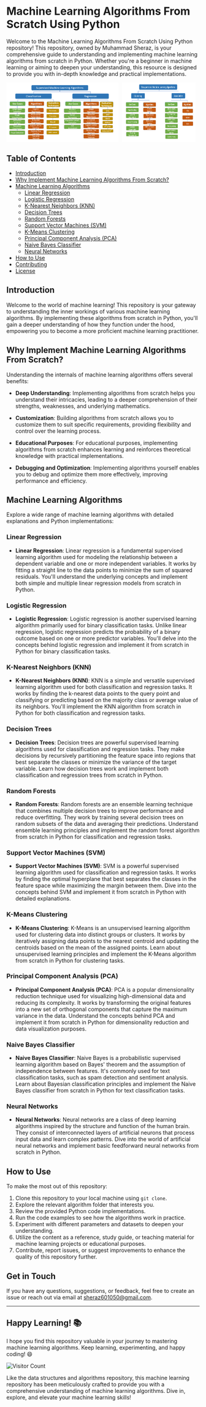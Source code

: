 # Machine Learning Algorithms From Scratch Using Python

Welcome to the Machine Learning Algorithms From Scratch Using Python repository! This repository, owned by Muhammad Sheraz, is your comprehensive guide to understanding and implementing machine learning algorithms from scratch in Python. Whether you're a beginner in machine learning or aiming to deepen your understanding, this resource is designed to provide you with in-depth knowledge and practical implementations.

<div style="display: flex; flex-direction: row;">
  <img src="Images/smlalgo.PNG" style="width: 58%; height: auto; margin-right: 2%;" />
  <img src="Images/usmlalgos.PNG" style="width: 38%; height: auto;" />
</div>


## Table of Contents

- [Introduction](#introduction)
- [Why Implement Machine Learning Algorithms From Scratch?](#why-implement-machine-learning-algorithms-from-scratch)
- [Machine Learning Algorithms](#machine-learning-algorithms)
  - [Linear Regression](#linear-regression)
  - [Logistic Regression](#logistic-regression)
  - [K-Nearest Neighbors (KNN)](#k-nearest-neighbors-knn)
  - [Decision Trees](#decision-trees)
  - [Random Forests](#random-forests)
  - [Support Vector Machines (SVM)](#support-vector-machines-svm)
  - [K-Means Clustering](#k-means-clustering)
  - [Principal Component Analysis (PCA)](#principal-component-analysis-pca)
  - [Naive Bayes Classifier](#naive-bayes-classifier)
  - [Neural Networks](#neural-networks)
- [How to Use](#how-to-use)
- [Contributing](#contributing)
- [License](#license)

## Introduction

Welcome to the world of machine learning! This repository is your gateway to understanding the inner workings of various machine learning algorithms. By implementing these algorithms from scratch in Python, you'll gain a deeper understanding of how they function under the hood, empowering you to become a more proficient machine learning practitioner.

## Why Implement Machine Learning Algorithms From Scratch?

Understanding the internals of machine learning algorithms offers several benefits:

- **Deep Understanding**: Implementing algorithms from scratch helps you understand their intricacies, leading to a deeper comprehension of their strengths, weaknesses, and underlying mathematics.

- **Customization**: Building algorithms from scratch allows you to customize them to suit specific requirements, providing flexibility and control over the learning process.

- **Educational Purposes**: For educational purposes, implementing algorithms from scratch enhances learning and reinforces theoretical knowledge with practical implementations.

- **Debugging and Optimization**: Implementing algorithms yourself enables you to debug and optimize them more effectively, improving performance and efficiency.



## Machine Learning Algorithms

Explore a wide range of machine learning algorithms with detailed explanations and Python implementations:

### Linear Regression

- **Linear Regression**: Linear regression is a fundamental supervised learning algorithm used for modeling the relationship between a dependent variable and one or more independent variables. It works by fitting a straight line to the data points to minimize the sum of squared residuals. You'll understand the underlying concepts and implement both simple and multiple linear regression models from scratch in Python.

### Logistic Regression

- **Logistic Regression**: Logistic regression is another supervised learning algorithm primarily used for binary classification tasks. Unlike linear regression, logistic regression predicts the probability of a binary outcome based on one or more predictor variables. You'll delve into the concepts behind logistic regression and implement it from scratch in Python for binary classification tasks.

### K-Nearest Neighbors (KNN)

- **K-Nearest Neighbors (KNN)**: KNN is a simple and versatile supervised learning algorithm used for both classification and regression tasks. It works by finding the k-nearest data points to the query point and classifying or predicting based on the majority class or average value of its neighbors. You'll implement the KNN algorithm from scratch in Python for both classification and regression tasks.

### Decision Trees

- **Decision Trees**: Decision trees are powerful supervised learning algorithms used for classification and regression tasks. They make decisions by recursively partitioning the feature space into regions that best separate the classes or minimize the variance of the target variable. Learn how decision trees work and implement both classification and regression trees from scratch in Python.

### Random Forests

- **Random Forests**: Random forests are an ensemble learning technique that combines multiple decision trees to improve performance and reduce overfitting. They work by training several decision trees on random subsets of the data and averaging their predictions. Understand ensemble learning principles and implement the random forest algorithm from scratch in Python for classification and regression tasks.

### Support Vector Machines (SVM)

- **Support Vector Machines (SVM)**: SVM is a powerful supervised learning algorithm used for classification and regression tasks. It works by finding the optimal hyperplane that best separates the classes in the feature space while maximizing the margin between them. Dive into the concepts behind SVM and implement it from scratch in Python with detailed explanations.

### K-Means Clustering

- **K-Means Clustering**: K-Means is an unsupervised learning algorithm used for clustering data into distinct groups or clusters. It works by iteratively assigning data points to the nearest centroid and updating the centroids based on the mean of the assigned points. Learn about unsupervised learning principles and implement the K-Means algorithm from scratch in Python for clustering tasks.

### Principal Component Analysis (PCA)

- **Principal Component Analysis (PCA)**: PCA is a popular dimensionality reduction technique used for visualizing high-dimensional data and reducing its complexity. It works by transforming the original features into a new set of orthogonal components that capture the maximum variance in the data. Understand the concepts behind PCA and implement it from scratch in Python for dimensionality reduction and data visualization purposes.

### Naive Bayes Classifier

- **Naive Bayes Classifier**: Naive Bayes is a probabilistic supervised learning algorithm based on Bayes' theorem and the assumption of independence between features. It's commonly used for text classification tasks, such as spam detection and sentiment analysis. Learn about Bayesian classification principles and implement the Naive Bayes classifier from scratch in Python for text classification tasks.

### Neural Networks

- **Neural Networks**: Neural networks are a class of deep learning algorithms inspired by the structure and function of the human brain. They consist of interconnected layers of artificial neurons that process input data and learn complex patterns. Dive into the world of artificial neural networks and implement basic feedforward neural networks from scratch in Python.




## How to Use

To make the most out of this repository:

1. Clone this repository to your local machine using `git clone`.
2. Explore the relevant algorithm folder that interests you.
3. Review the provided Python code implementations.
4. Run the code examples to see how the algorithms work in practice.
5. Experiment with different parameters and datasets to deepen your understanding.
6. Utilize the content as a reference, study guide, or teaching material for machine learning projects or educational purposes.
7. Contribute, report issues, or suggest improvements to enhance the quality of this repository further.

## Get in Touch

If you have any questions, suggestions, or feedback, feel free to create an issue or reach out via email at [sheraz601050@gmail.com](mailto:sheraz601050@gmail.com).

---

## Happy Learning! 📚

I hope you find this repository valuable in your journey to mastering machine learning algorithms. Keep learning, experimenting, and happy coding! 😄

![Visitor Count](https://visitor-badge.laobi.icu/badge?page_id=MuhammadSheraza002.machine-learning-algorithms)

Like the data structures and algorithms repository, this machine learning repository has been meticulously crafted to provide you with a comprehensive understanding of machine learning algorithms. Dive in, explore, and elevate your machine learning skills!
